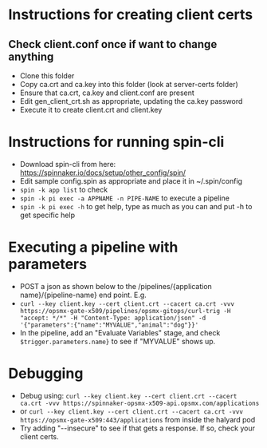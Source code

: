 # Instructions for creating client certs

## Check client.conf once if want to change anything

- Clone this folder
- Copy ca.crt and ca.key into this folder (look at server-certs folder)
- Ensure that ca.crt, ca.key and client.conf are present
- Edit gen_client_crt.sh as appropriate, updating the ca.key password
- Execute it to create client.crt and client.key

# Instructions for running spin-cli

- Download spin-cli from here: https://spinnaker.io/docs/setup/other_config/spin/
- Edit sample config.spin as appropriate and place it in ~/.spin/config
- ```spin -k app list``` to check
- ```spin -k pi exec -a APPNAME -n PIPE-NAME``` to execute a pipeline
- ```spin -k pi exec -h``` to get help, type as much as you can and put -h to get specific help

# Executing a pipeline with parameters
- POST a json as shown below to the /pipelines/{application name}/{pipeline-name} end point. E.g.
- ```curl --key client.key --cert client.crt --cacert ca.crt -vvv https://opsmx-gate-x509/pipelines/opsmx-gitops/curl-trig -H "accept: */*" -H "Content-Type: application/json" -d '{"parameters":{"name":"MYVALUE","animal":"dog"}}'```
- In the pipeline, add an "Evaluate Variables" stage, and check ```$trigger.parameters.name}``` to see if "MYVALUE" shows up.

# Debugging  
- Debug using: ```curl --key client.key --cert client.crt --cacert ca.crt -vvv https://spinnaker-opsmx-x509-api.opsmx.com/applications```
- or ```curl --key client.key --cert client.crt --cacert ca.crt -vvv https://opsmx-gate-x509:443/applications``` from inside the halyard pod
- Try adding "--insecure" to see if that gets a response. If so, check your client certs.
